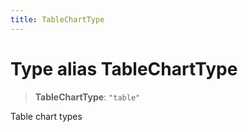 ```yaml
---
title: TableChartType
---
```


# Type alias TableChartType

> **TableChartType**: `"table"`

Table chart types
